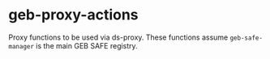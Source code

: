 # geb-proxy-actions

Proxy functions to be used via ds-proxy. These functions assume `geb-safe-manager` is the main GEB SAFE registry.
